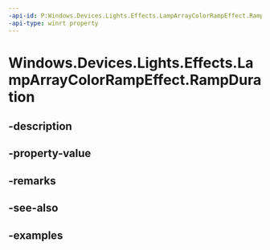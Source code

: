 ```yaml
---
-api-id: P:Windows.Devices.Lights.Effects.LampArrayColorRampEffect.RampDuration
-api-type: winrt property
---
```


<!-- Property syntax.
public TimeSpan RampDuration { get;  set; }
-->

# Windows.Devices.Lights.Effects.LampArrayColorRampEffect.RampDuration

## -description

## -property-value

## -remarks

## -see-also

## -examples

